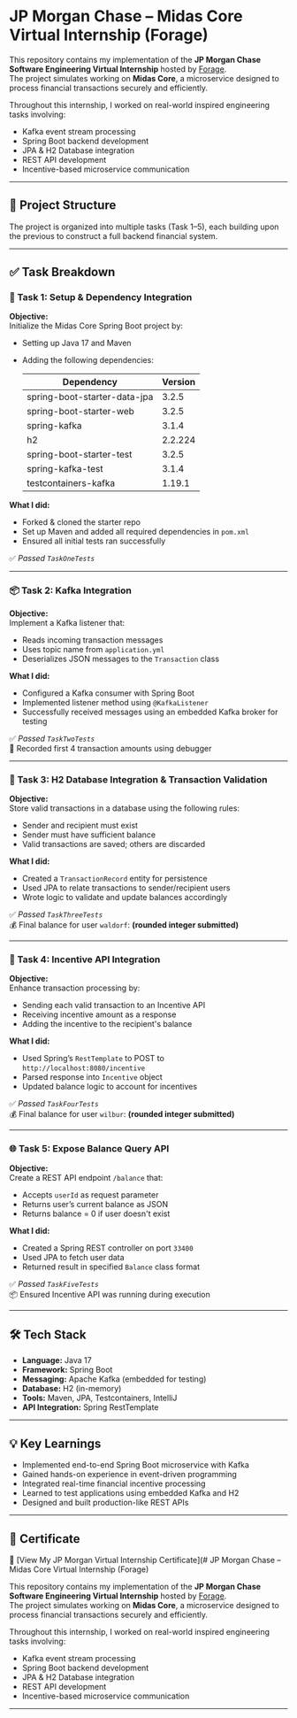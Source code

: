 # JP Morgan Chase – Midas Core Virtual Internship (Forage)

This repository contains my implementation of the **JP Morgan Chase Software Engineering Virtual Internship** hosted by [Forage](https://www.theforage.com/).  
The project simulates working on **Midas Core**, a microservice designed to process financial transactions securely and efficiently.

Throughout this internship, I worked on real-world inspired engineering tasks involving:
- Kafka event stream processing
- Spring Boot backend development
- JPA & H2 Database integration
- REST API development
- Incentive-based microservice communication

---

## 📁 Project Structure

The project is organized into multiple tasks (Task 1–5), each building upon the previous to construct a full backend financial system.

---

## ✅ Task Breakdown

### 🧩 Task 1: Setup & Dependency Integration

**Objective:**  
Initialize the Midas Core Spring Boot project by:
- Setting up Java 17 and Maven
- Adding the following dependencies:

  | Dependency                | Version  |
  |--------------------------|----------|
  | spring-boot-starter-data-jpa | 3.2.5 |
  | spring-boot-starter-web     | 3.2.5 |
  | spring-kafka                | 3.1.4 |
  | h2                          | 2.2.224 |
  | spring-boot-starter-test    | 3.2.5 |
  | spring-kafka-test           | 3.1.4 |
  | testcontainers-kafka        | 1.19.1 |

**What I did:**
- Forked & cloned the starter repo
- Set up Maven and added all required dependencies in `pom.xml`
- Ensured all initial tests ran successfully

✅ *Passed `TaskOneTests`*

---

### 📦 Task 2: Kafka Integration

**Objective:**  
Implement a Kafka listener that:
- Reads incoming transaction messages
- Uses topic name from `application.yml`
- Deserializes JSON messages to the `Transaction` class

**What I did:**
- Configured a Kafka consumer with Spring Boot
- Implemented listener method using `@KafkaListener`
- Successfully received messages using an embedded Kafka broker for testing

✅ *Passed `TaskTwoTests`*  
🧾 Recorded first 4 transaction amounts using debugger

---

### 🧾 Task 3: H2 Database Integration & Transaction Validation

**Objective:**  
Store valid transactions in a database using the following rules:
- Sender and recipient must exist
- Sender must have sufficient balance
- Valid transactions are saved; others are discarded

**What I did:**
- Created a `TransactionRecord` entity for persistence
- Used JPA to relate transactions to sender/recipient users
- Wrote logic to validate and update balances accordingly

✅ *Passed `TaskThreeTests`*  
💰 Final balance for user `waldorf`: **(rounded integer submitted)**

---

### 🤝 Task 4: Incentive API Integration

**Objective:**  
Enhance transaction processing by:
- Sending each valid transaction to an Incentive API
- Receiving incentive amount as a response
- Adding the incentive to the recipient's balance

**What I did:**
- Used Spring’s `RestTemplate` to POST to `http://localhost:8080/incentive`
- Parsed response into `Incentive` object
- Updated balance logic to account for incentives

✅ *Passed `TaskFourTests`*  
💰 Final balance for user `wilbur`: **(rounded integer submitted)**

---

### 🌐 Task 5: Expose Balance Query API

**Objective:**  
Create a REST API endpoint `/balance` that:
- Accepts `userId` as request parameter
- Returns user’s current balance as JSON
- Returns balance = 0 if user doesn't exist

**What I did:**
- Created a Spring REST controller on port `33400`
- Used JPA to fetch user data
- Returned result in specified `Balance` class format

✅ *Passed `TaskFiveTests`*  
📦 Ensured Incentive API was running during execution

---

## 🛠️ Tech Stack

- **Language:** Java 17
- **Framework:** Spring Boot
- **Messaging:** Apache Kafka (embedded for testing)
- **Database:** H2 (in-memory)
- **Tools:** Maven, JPA, Testcontainers, IntelliJ
- **API Integration:** Spring RestTemplate

---

## 💡 Key Learnings

- Implemented end-to-end Spring Boot microservice with Kafka
- Gained hands-on experience in event-driven programming
- Integrated real-time financial incentive processing
- Learned to test applications using embedded Kafka and H2
- Designed and built production-like REST APIs

---

## 📜 Certificate

🧾 [View My JP Morgan Virtual Internship Certificate](# JP Morgan Chase – Midas Core Virtual Internship (Forage)

This repository contains my implementation of the **JP Morgan Chase Software Engineering Virtual Internship** hosted by [Forage]((https://www.linkedin.com/in/vaishnavi-kshirsagar-77687728b/details/certifications/)).  
The project simulates working on **Midas Core**, a microservice designed to process financial transactions securely and efficiently.

Throughout this internship, I worked on real-world inspired engineering tasks involving:
- Kafka event stream processing
- Spring Boot backend development
- JPA & H2 Database integration
- REST API development
- Incentive-based microservice communication

---


